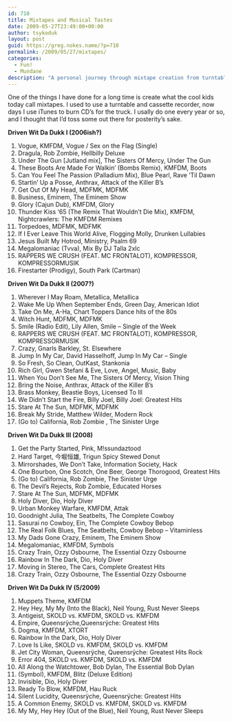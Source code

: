 ```yaml
---
id: 710
title: Mixtapes and Musical Tastes
date: 2009-05-27T23:49:00+00:00
author: tsykoduk
layout: post
guid: https://greg.nokes.name/?p=710
permalink: /2009/05/27/mixtapes/
categories:
  - Fun!
  - Mundane
description: "A personal journey through mixtape creation from turntables to iTunes, featuring eclectic music collections spanning industrial, metal, and alternative genres from 2006-2007."
---
```

One of the things I have done for a long time is create what the cool kids today call mixtapes. I used to use a turntable and cassette recorder, now days I use iTunes to burn CD’s for the truck. I usally do one every year or so, and I thought that I’d toss some out there for posterity’s sake.

<!--more-->

<strong>Driven Wit Da Dukk I (2006ish?)</strong>
<ol>
	<li>Vogue, <span class="caps">KMFDM</span>, Vogue / Sex on the Flag (Single)</li>
	<li>Dragula, Rob Zombie, Hellbilly Deluxe</li>
	<li>Under The Gun [Jutland mix], The Sisters Of Mercy, Under The Gun</li>
	<li>These Boots Are Made For Walkin’ (Bombs Remix), <span class="caps">KMFDM</span>, Boots</li>
	<li>Can You Feel The Passion (Palladium Mix), Blue Pearl, Rave ‘Til Dawn</li>
	<li>Startin’ Up a Posse, Anthrax, Attack of the Killer B’s</li>
	<li>Get Out Of My Head, <span class="caps">MDFMK</span>, MDFMK</li>
	<li>Business, Eminem, The Eminem Show</li>
	<li>Glory (Cajun Dub), <span class="caps">KMFDM</span>, Glory</li>
	<li>Thunder Kiss ‘65 (The Remix That Wouldn’t Die Mix), <span class="caps">KMFDM</span>, Nightcrawlers: The <span class="caps">KMFDM</span> Remixes</li>
	<li>Torpedoes, <span class="caps">MDFMK</span>, MDFMK</li>
	<li>If I Ever Leave This World Alive, Flogging Molly, Drunken Lullabies</li>
	<li>Jesus Built My Hotrod, Ministry, Psalm 69</li>
	<li>Megalomaniac (Tvva), Mix By DJ Talla 2xlc</li>
	<li><span class="caps">RAPPERS WE CRUSH</span> (FEAT. <span class="caps">MC FRONTALOT</span>), <span class="caps">KOMPRESSOR</span>, KOMPRESSORMUSIK</li>
	<li>Firestarter (Prodigy), South Park (Cartman)</li>
</ol>
<strong> Driven Wit Da Dukk II (2007?)</strong>
<ol>
	<li>Wherever I May Roam, Metallica, Metallica</li>
	<li>Wake Me Up When September Ends, Green Day, American Idiot</li>
	<li>Take On Me, A-Ha, Chart Toppers Dance hits of the 80s</li>
	<li>Witch Hunt, <span class="caps">MDFMK</span>, MDFMK</li>
	<li>Smile (Radio Edit), Lily Allen, Smile – Single of the Week</li>
	<li><span class="caps">RAPPERS WE CRUSH</span> (FEAT. <span class="caps">MC FRONTALOT</span>), <span class="caps">KOMPRESSOR</span>, KOMPRESSORMUSIK</li>
	<li>Crazy, Gnarls Barkley,    St. Elsewhere</li>
	<li>Jump In My Car, David Hasselhoff, Jump In My Car – Single</li>
	<li>So Fresh, So Clean, OutKast, Stankonia</li>
	<li>Rich Girl, Gwen Stefani &amp; Eve, Love, Angel, Music, Baby</li>
	<li>When You Don’t See Me, The Sisters Of Mercy, Vision Thing</li>
	<li>Bring the Noise, Anthrax, Attack of the Killer B’s</li>
	<li>Brass Monkey, Beastie Boys, Licensed To Ill</li>
	<li>We Didn’t Start the Fire, Billy Joel, Billy Joel: Greatest Hits</li>
	<li>Stare At The Sun, <span class="caps">MDFMK</span>, MDFMK</li>
	<li>Break My Stride, Matthew Wilder, Modern Rock</li>
	<li>(Go to) California, Rob Zombie    , The Sinister Urge</li>
</ol>
<strong>Driven Wit Da Dukk <span class="caps">III</span> (2008)</strong>
<ol>
	<li>Get the Party Started, Pink, M!ssundaztood</li>
	<li>Hard Target, 今堀恒雄, Trigun Spicy Stewed Donut</li>
	<li>Mirrorshades, We Don’t Take, Information Society, Hack</li>
	<li>One Bourbon, One Scotch, One Beer, George Thorogood, Greatest Hits</li>
	<li>(Go to) California, Rob Zombie, The Sinister Urge</li>
	<li>The Devil’s Rejects, Rob Zombie, Educated Horses</li>
	<li>Stare At The Sun, <span class="caps">MDFMK</span>, MDFMK</li>
	<li>Holy Diver, Dio, Holy Diver</li>
	<li>Urban Monkey Warfare, <span class="caps">KMFDM</span>, Attak</li>
	<li>Goodnight Julia, The Seatbelts, The Complete Cowboy</li>
	<li>Sasurai no Cowboy, Ein, The Complete Cowboy Bebop</li>
	<li>The Real Folk Blues, The Seatbelts, Cowboy Bebop – Vitaminless</li>
	<li>My Dads Gone Crazy, Eminem, The Eminem Show</li>
	<li>Megalomaniac, <span class="caps">KMFDM</span>, Symbols</li>
	<li>Crazy Train, Ozzy Osbourne, The Essential Ozzy Osbourne</li>
	<li>Rainbow In The Dark, Dio, Holy Diver</li>
	<li>Moving in Stereo, The Cars, Complete Greatest Hits</li>
	<li>Crazy Train, Ozzy Osbourne, The Essential Ozzy Osbourne</li>
</ol>
<strong>Driven Wit Da Dukk IV (5/2009)</strong>
<ol>
	<li>Muppets Theme, <span class="caps">KMFDM</span></li>
	<li>Hey Hey, My My (Into the Black), Neil Young, Rust Never Sleeps</li>
	<li>Antigeist, <span class="caps">SKOLD</span> vs. <span class="caps">KMFDM</span>, SKOLD vs. <span class="caps">KMFDM</span></li>
	<li>Empire, Queensrÿche,Queensrÿche: Greatest Hits</li>
	<li>Dogma, <span class="caps">KMFDM</span>, XTORT</li>
	<li>Rainbow In the Dark, Dio, Holy Diver</li>
	<li>Love Is Like, <span class="caps">SKOLD</span> vs. <span class="caps">KMFDM</span>, SKOLD vs. <span class="caps">KMFDM</span></li>
	<li>Jet City Woman, Queensrÿche, Queensrÿche: Greatest Hits    Rock</li>
	<li>Error 404, <span class="caps">SKOLD</span> vs. <span class="caps">KMFDM</span>, SKOLD vs. <span class="caps">KMFDM</span></li>
	<li>All Along the Watchtower, Bob Dylan, The Essential Bob Dylan</li>
	<li>(Symbol), <span class="caps">KMFDM</span>, Blitz (Deluxe Edition)</li>
	<li>Invisible, Dio, Holy Diver</li>
	<li>Ready To Blow, <span class="caps">KMFDM</span>, Hau Ruck</li>
	<li>Silent Lucidity, Queensrÿche, Queensrÿche: Greatest Hits</li>
	<li>A Common Enemy, <span class="caps">SKOLD</span> vs. <span class="caps">KMFDM</span>, SKOLD vs. <span class="caps">KMFDM</span></li>
	<li>My My, Hey Hey (Out of the Blue), Neil Young, Rust Never Sleeps</li>
</ol>